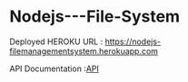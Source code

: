 # Nodejs---File-System

 Deployed HEROKU URL : https://nodejs-filemanagementsystem.herokuapp.com
 
 API Documentation  :<a href="https://documenter.getpostman.com/view/18528239/UVJhDEXR">API</a>
 
 
